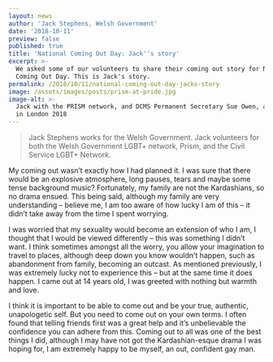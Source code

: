 ```yaml
---
layout: news
author: 'Jack Stephens, Welsh Government'
date: '2018-10-11'
preview: false
published: true
title: 'National Coming Out Day: Jack''s story'
excerpt: >-
  We asked some of our volunteers to share their coming out story for National
  Coming Out Day. This is Jack's story.
permalink: /2018/10/11/national-coming-out-day-jacks-story
image: /assets/images/posts/prism-at-pride.jpg
image-alt: >-
  Jack with the PRISM network, and DCMS Permanent Secretary Sue Owen, at Pride
  in London 2018
---
```

> Jack Stephens works for the Welsh Government. Jack volunteers for both the Welsh Government LGBT+ network, Prism, and the Civil Service LGBT+ Network.

My coming out wasn’t exactly how I had planned it. I was sure that there would be an explosive atmosphere, long pauses, tears and maybe some tense background music? Fortunately, my family are not the Kardashians, so no drama ensued. This being said, although my family are very understanding – believe me, I am too aware of how lucky I am of this – it didn’t take away from the time I spent worrying. 

I was worried that my sexuality would become an extension of who I am, I thought that I would be viewed differently – this was something I didn’t want. I think sometimes amongst all the worry, you allow your imagination to travel to places, although deep down you know wouldn’t happen, such as abandonment from family, becoming an outcast. As mentioned previously, I was extremely lucky not to experience this – but at the same time it does happen. I came out at 14 years old, I was greeted with nothing but warmth and love.

I think it is important to be able to come out and be your true, authentic, unapologetic self. But you need to come out on your own terms. I often found that telling friends first was a great help and it’s unbelievable the confidence you can adhere from this. Coming out to all was one of the best things I did, although I may have not got the Kardashian-esque drama I was hoping for, I am extremely happy to be myself, an out, confident gay man.
